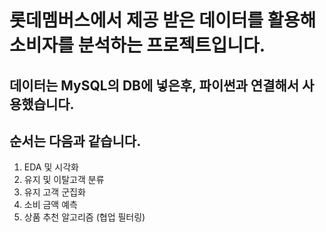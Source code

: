 # 롯데멤버스에서 제공 받은 데이터를 활용해 소비자를 분석하는 프로젝트입니다.

## 데이터는 MySQL의 DB에 넣은후, 파이썬과 연결해서 사용했습니다.
## 순서는 다음과 같습니다.
1. EDA 및 시각화
2. 유지 및 이탈고객 분류
3. 유지 고객 군집화
4. 소비 금액 예측
5. 상품 추천 알고리즘 (협업 필터링)

